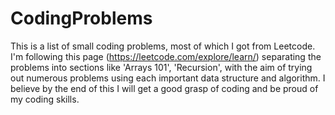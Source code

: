 # CodingProblems

This is a list of small coding problems, most of which I got from Leetcode. I'm following this page (https://leetcode.com/explore/learn/) 
separating the problems into sections like 'Arrays 101', 'Recursion', with the aim of trying out numerous problems using each important data structure and algorithm.
I believe by the end of this I will get a good grasp of coding and be proud of my coding skills. 

